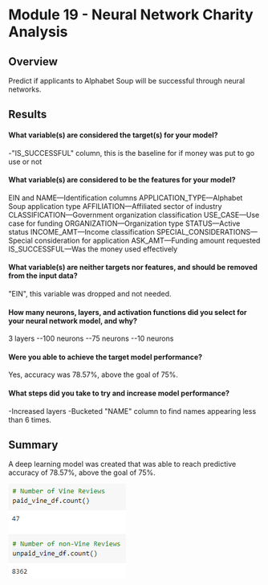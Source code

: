 # Module 19 - Neural Network Charity Analysis

## Overview 
Predict if applicants to Alphabet Soup will be successful through neural networks.  

## Results
#### What variable(s) are considered the target(s) for your model?
-"IS_SUCCESSFUL" column, this is the baseline for if money was put to go use or not

#### What variable(s) are considered to be the features for your model?
EIN and NAME—Identification columns
APPLICATION_TYPE—Alphabet Soup application type
AFFILIATION—Affiliated sector of industry
CLASSIFICATION—Government organization classification
USE_CASE—Use case for funding
ORGANIZATION—Organization type
STATUS—Active status
INCOME_AMT—Income classification
SPECIAL_CONSIDERATIONS—Special consideration for application
ASK_AMT—Funding amount requested
IS_SUCCESSFUL—Was the money used effectively

#### What variable(s) are neither targets nor features, and should be removed from the input data? 
"EIN", this variable was dropped and not needed. 

#### How many neurons, layers, and activation functions did you select for your neural network model, and why?
3 layers
--100 neurons
--75 neurons
--10 neurons


#### Were you able to achieve the target model performance?
Yes, accuracy was 78.57%, above the goal of 75%.

#### What steps did you take to try and increase model performance?
-Increased layers
-Bucketed "NAME" column to find names appearing less than 6 times.


## Summary
A deep learning model was created that was able to reach predictive accuracy of 78.57%, above the goal of 75%.

![stacked_launch_outcomes](https://github.com/charlieburd/amazon_vine_analysis/blob/main/Resources/image%20(28).png)
